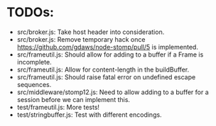 # TODOs: 

- src/broker.js: Take host header into consideration.
- src/broker.js: Remove temporary hack once https://github.com/gdaws/node-stomp/pull/5 is implemented.
- src/frameutil.js: Should allow for adding to a buffer if a Frame is incomplete.
- src/frameutil.js: Allow for content-length in the buildBuffer.
- src/frameutil.js: Should raise fatal error on undefined escape sequences.
- src/middleware/stomp12.js: Need to allow adding to a buffer for a session before we can implement this.
- test/frameutil.js: More tests! 
- test/stringbuffer.js: Test with different encodings.
